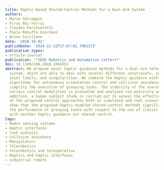 ```yaml
---
title: Haptic-Based Shared-Control Methods for a Dual-Arm System
authors:
- Mario Selvaggio
- Firas Abi-Farraj
- Claudio Pacchierotti
- Paolo Robuffo Giordano
- Bruno Siciliano
date: '2018-10-01'
publishDate: '2024-11-15T17:07:01.790137Z'
publication_types:
- article-journal
publication: '*IEEE Robotics and Automation Letters*'
doi: 10.1109/LRA.2018.2864353
abstract: We propose novel haptic guidance methods for a dual-arm telerobotic manipulation
  system, which are able to deal with several different constraints, such as collisions,
  joint limits, and singularities. We combine the haptic guidance with shared-control
  algorithms for autonomous orientation control and collision avoidance meant to further
  simplify the execution of grasping tasks. The stability of the overall system in
  various control modalities is presented and analyzed via passivity arguments. In
  addition, a human subject study is carried out to assess the effectiveness and applicability
  of the proposed control approaches both in simulated and real scenarios. Results
  show that the proposed haptic-enabled shared-control methods significantly improve
  the performance of grasping tasks with respect to the use of classic teleoperation
  with neither haptic guidance nor shared control.
tags:
- Robot sensing systems
- Haptic interfaces
- Task analysis
- Collision avoidance
- Manipulators
- Telerobotics
- telerobotics and teleoperation
- Haptics and haptic interfaces
- industrial robots
---
```


